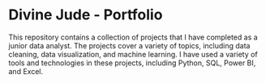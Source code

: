 # Divine Jude - Portfolio

This repository contains a collection of projects that I have completed as a junior data analyst. The projects cover a variety of topics, including data cleaning, data visualization, and machine learning. I have used a variety of tools and technologies in these projects, including Python, SQL, Power BI, and Excel.

